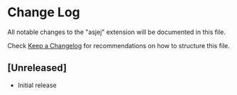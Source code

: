 # Change Log

All notable changes to the "asjej" extension will be documented in this file.

Check [Keep a Changelog](http://keepachangelog.com/) for recommendations on how to structure this file.

## [Unreleased]

- Initial release